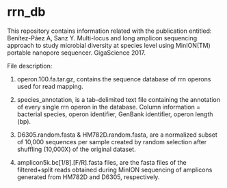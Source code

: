 # rrn_db

This repository contains information related with the publication entitled: Benítez-Páez A, Sanz Y. Multi-locus and long amplicon sequencing approach to study microbial diversity at species level using MinION(TM) portable nanopore sequencer. GigaScience 2017.


File description:

1) operon.100.fa.tar.gz, contains the sequence database of rrn operons used for read mapping.

2) species_annotation, is a tab-delimited text file containing the annotation of every single rrn operon in the database. Column information = bacterial species, operon identifier, GenBank identifier, operon length (bp).

3) D6305.random.fasta & HM782D.random.fasta, are a normalized subset of 10,000 sequences per sample created by random selection after shuffling (10,000X) of the original dataset.

4) amplicon5k.bc[1/8].[F/R].fasta files, are the fasta files of the filtered+split reads obtained during MinION sequencing of amplicons generated from HM782D and D6305, respectively.
